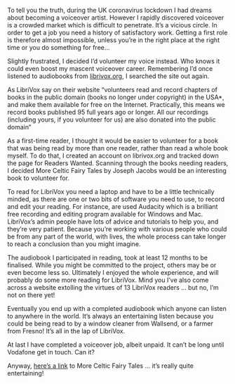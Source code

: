 
To tell you the truth, during the UK coronavirus lockdown I had dreams about becoming a voiceover artist. However I rapidly discovered voiceover is a crowded market which is difficult to penetrate. It’s a vicious circle. In order to get a job you need  a history of satisfactory work. Getting a first role is therefore almost impossible, unless you’re in the right place at the right time or you do something for free…  

Slightly frustrated, I decided I’d volunteer my voice instead. Who knows it could even boost my mascent voiceover career.  Remembering I’d once listened to audiobooks from [librivox.org](librivox.org), I searched the site out again.  

As LibriVox say on their website “volunteers read and record chapters of books in the public domain (books no longer under copyright) in the USA*, and make them available for free on the Internet. Practically, this means we record books published 95 full years ago or longer. All our recordings (including yours, if you volunteer for us) are also donated into the public domain“  

As a first-time reader, I thought it would be easier to volunteer for a book that was being read by more than one reader, rather than read a whole book myself. To do that, I created an account on librivox.org and tracked down the page for Readers Wanted. Scanning through the books needing readers, I decided More Celtic Fairy Tales by Joseph Jacobs would be an interesting book to volunteer for.  

To read for LibriVox you need a laptop and have to be a little technically minded, as there are one or two bits of software you need to use, to record and edit your reading. For instance, are used Audacity which is a brilliant free recording and editing program available for Windows and Mac. LibriVox’s admin people have lots of advice and tutorials to help you, and they’re very patient.
Because you’re working with various people who could be from any part of the world, with lives, the whole process can take longer to reach a conclusion than you might imagine. 

The audiobook I participated in reading, took at least 12 months to be finalised. While you might be committed to the project, others may be or even become less so. Ultimately I enjoyed the whole experience, and will probably do some more reading for LibriVox. Mind you I’ve also come across a website extolling the virtues of 13 LibriVox readers … but no, I’m not on there yet!  

Eventually you end up with a completed audiobook which anyone can listen to anywhere in the world.  It’s always an entertaining listen because you could be being read to by a window cleaner from Wallsend, or a farmer from Fresno! It’s all in the lap of LibriVox.  

At last I have completed a voiceover job, albeit unpaid. It can’t be long until Vodafone get in touch. Can it?  

Anyway, [here’s a link](https://librivox.org/more-celtic-fairy-tales-by-joseph-jacobs/) to More Celtic Fairy Tales … it’s really quite entertaining!
